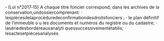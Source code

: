 ‐ (Loi n°2017‐15) A chaque titre foncier correspond, dans les archives de la conservation,undossiercomprenant:
· lespiècesdelaprocéduredeconfirmationdesdroitsfonciers ;
· le plan définitif de l’immeuble o u les documents et numéros du registre ou du
cadastre;
· lasériedesbordereauxanalyti quessuccessivementétablis;
· lesactesetpiècesanalysés.